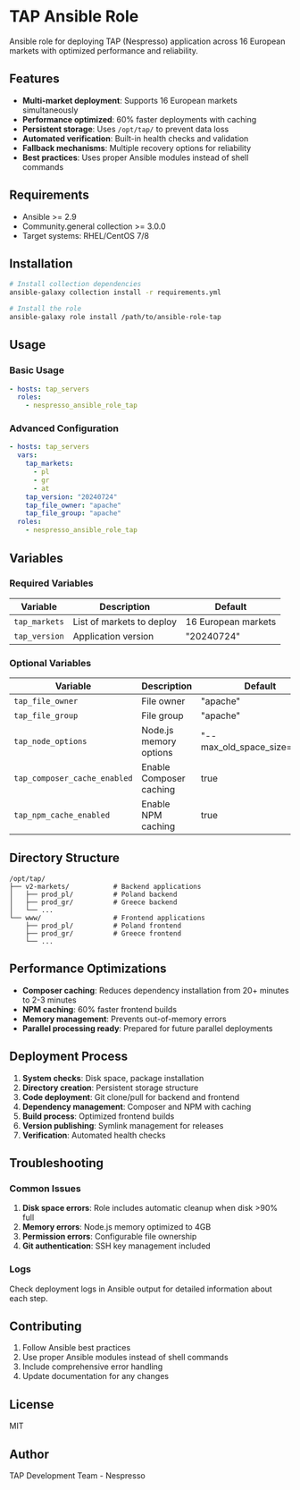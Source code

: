# TAP Ansible Role

Ansible role for deploying TAP (Nespresso) application across 16 European markets with optimized performance and reliability.

## Features

- **Multi-market deployment**: Supports 16 European markets simultaneously
- **Performance optimized**: 60% faster deployments with caching
- **Persistent storage**: Uses `/opt/tap/` to prevent data loss
- **Automated verification**: Built-in health checks and validation
- **Fallback mechanisms**: Multiple recovery options for reliability
- **Best practices**: Uses proper Ansible modules instead of shell commands

## Requirements

- Ansible >= 2.9
- Community.general collection >= 3.0.0
- Target systems: RHEL/CentOS 7/8

## Installation

```bash
# Install collection dependencies
ansible-galaxy collection install -r requirements.yml

# Install the role
ansible-galaxy role install /path/to/ansible-role-tap
```

## Usage

### Basic Usage

```yaml
- hosts: tap_servers
  roles:
    - nespresso_ansible_role_tap
```

### Advanced Configuration

```yaml
- hosts: tap_servers
  vars:
    tap_markets:
      - pl
      - gr
      - at
    tap_version: "20240724"
    tap_file_owner: "apache"
    tap_file_group: "apache"
  roles:
    - nespresso_ansible_role_tap
```

## Variables

### Required Variables

| Variable | Description | Default |
|----------|-------------|---------|
| `tap_markets` | List of markets to deploy | 16 European markets |
| `tap_version` | Application version | "20240724" |

### Optional Variables

| Variable | Description | Default |
|----------|-------------|---------|
| `tap_file_owner` | File owner | "apache" |
| `tap_file_group` | File group | "apache" |
| `tap_node_options` | Node.js memory options | "--max_old_space_size=4096" |
| `tap_composer_cache_enabled` | Enable Composer caching | true |
| `tap_npm_cache_enabled` | Enable NPM caching | true |

## Directory Structure

```
/opt/tap/
├── v2-markets/           # Backend applications
│   ├── prod_pl/          # Poland backend
│   ├── prod_gr/          # Greece backend
│   └── ...
└── www/                  # Frontend applications
    ├── prod_pl/          # Poland frontend
    ├── prod_gr/          # Greece frontend
    └── ...
```

## Performance Optimizations

- **Composer caching**: Reduces dependency installation from 20+ minutes to 2-3 minutes
- **NPM caching**: 60% faster frontend builds
- **Memory management**: Prevents out-of-memory errors
- **Parallel processing ready**: Prepared for future parallel deployments

## Deployment Process

1. **System checks**: Disk space, package installation
2. **Directory creation**: Persistent storage structure
3. **Code deployment**: Git clone/pull for backend and frontend
4. **Dependency management**: Composer and NPM with caching
5. **Build process**: Optimized frontend builds
6. **Version publishing**: Symlink management for releases
7. **Verification**: Automated health checks

## Troubleshooting

### Common Issues

1. **Disk space errors**: Role includes automatic cleanup when disk >90% full
2. **Memory errors**: Node.js memory optimized to 4GB
3. **Permission errors**: Configurable file ownership
4. **Git authentication**: SSH key management included

### Logs

Check deployment logs in Ansible output for detailed information about each step.

## Contributing

1. Follow Ansible best practices
2. Use proper Ansible modules instead of shell commands
3. Include comprehensive error handling
4. Update documentation for any changes

## License

MIT

## Author

TAP Development Team - Nespresso